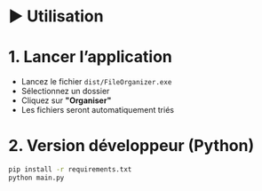 # ▶️ Utilisation

# 1. Lancer l’application

- Lancez le fichier `dist/FileOrganizer.exe`
- Sélectionnez un dossier
- Cliquez sur **"Organiser"**
- Les fichiers seront automatiquement triés

# 2. Version développeur (Python)

```bash
pip install -r requirements.txt
python main.py

 



